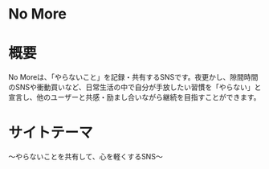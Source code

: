 # No More

# 概要  
No Moreは、「やらないこと」を記録・共有するSNSです。夜更かし、隙間時間のSNSや衝動買いなど、日常生活の中で自分が手放したい習慣を「やらない」と宣言し、他のユーザーと共感・励まし合いながら継続を目指すことができます。
# サイトテーマ
〜やらないことを共有して、心を軽くするSNS〜
